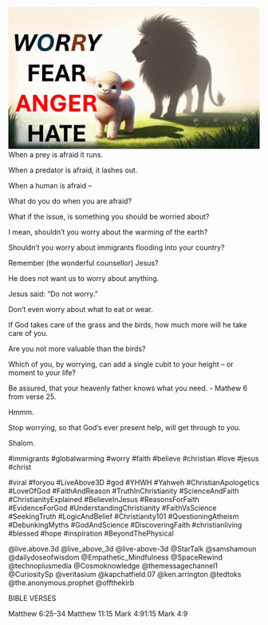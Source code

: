 ![Video cover image](./cover.jpg)
When a prey is afraid it runs.

When a predator is afraid, it lashes out.

When a human is afraid –

What do you do when you are afraid?

What if the issue, is something you should be worried about?

I mean, shouldn’t you worry about the warming of the earth?

Shouldn’t you worry about immigrants flooding into your country?

Remember (the wonderful counsellor) Jesus?

He does not want us to worry about anything.

Jesus said: “Do not worry.” 

Don’t even worry about what to eat or wear.

If God takes care of the grass and the birds, how much more will he take care of you.

Are you not more valuable than the birds?

Which of you, by worrying, can add a single cubit to your height – or moment to your life?

Be assured, that your heavenly father knows what you need. - Mathew 6 from verse 25.

Hmmm.

Stop worrying, so that God’s ever present help, will get through to you.

Shalom.


#immigrants #globalwarming #worry #faith #believe #christian #love #jesus #christ 

#viral #foryou #LiveAbove3D #god #YHWH #Yahweh #ChristianApologetics #LoveOfGod #FaithAndReason #TruthInChristianity #ScienceAndFaith #ChristianityExplained #BelieveInJesus #ReasonsForFaith #EvidenceForGod #UnderstandingChristianity #FaithVsScience #SeekingTruth #LogicAndBelief #Christianity101 #QuestioningAtheism #DebunkingMyths #GodAndScience #DiscoveringFaith #christianliving #blessed #hope #inspiration #BeyondThePhysical

@live.above.3d @live_above_3d @live-above-3d @StarTalk @samshamoun @dailydoseofwisdom @Empathetic_Mindfulness @SpaceRewind @technoplusmedia @Cosmoknowledge @themessagechannel1 @CuriositySp @veritasium @kapchatfield.07 @ken.arrington @tedtoks @the.anonymous.prophet @offthekirb


BIBLE VERSES

Matthew 6:25-34
Matthew 11:15
Mark 4:91:15
Mark 4:9